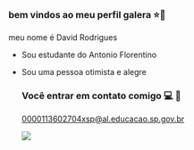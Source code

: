 ### bem vindos ao meu perfil galera ⭐💙

meu nome é David Rodrigues

- Sou estudante do Antonio Florentino
- Sou uma pessoa otimista e alegre

  ### Você entrar em contato comigo 💻 📧

  0000113602704xsp@al.educacao.sp.gov.br

  ![](https://media1.tenor.com/m/aPgTU-Z9j1MAAAAd/funny-dogs-cute.gif)
  
